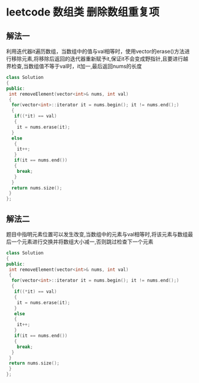 # leetcode 数组类 删除数组重复项

## 解法一

利用迭代器it遍历数组，当数组中的值与val相等时，使用vector的erase()方法进行移除元素,将移除后返回的迭代器重新赋予it,保证it不会变成野指针,且要进行越界检查,当数组值不等于val时，it加一,最后返回nums的长度

```c++
class Solution
{
public:
 int removeElement(vector<int>& nums, int val)
 {
  for(vector<int>::iterator it = nums.begin(); it != nums.end();)
  {
   if((*it) == val)
   {
    it = nums.erase(it);
  }
  else
   {
    it++;
   }
   if(it == nums.end())
   {
    break;
   }
  }
  return nums.size();
 }
};

```

## 解法二

题目中指明元素位置可以发生改变,当数组中的元素与val相等时,将该元素与数组最后一个元素进行交换并将数组大小减一,否则跳过检查下一个元素

```c++
class Solution
{
public:
 int removeElement(vector<int>& nums, int val)
 {
  for(vector<int>::iterator it = nums.begin(); it != nums.end();)
  {
   if((*it) == val)
   {
    it = nums.erase(it);
   }
   else
   {
    it++;
   }
   if(it == nums.end())
   {
    break;
  }
 }
 return nums.size();
 }
};
```
